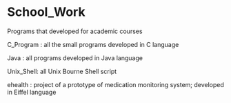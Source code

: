 # School_Work
Programs that developed for academic courses

C_Program : all the small programs developed in C language

Java : all programs developed in Java language

Unix_Shell: all Unix Bourne Shell script

ehealth : project of a prototype of medication monitoring system; developed in Eiffel language
